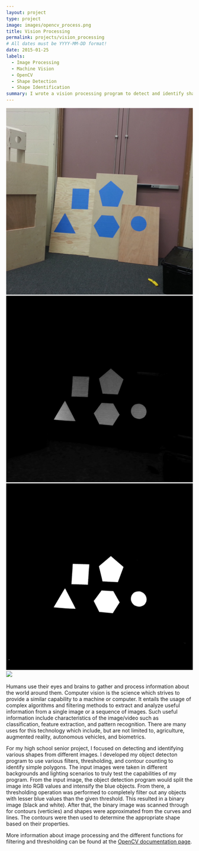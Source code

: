 ```yaml
---
layout: project
type: project
image: images/opencv_process.png
title: Vision Processing
permalink: projects/vision_processing
# All dates must be YYYY-MM-DD format!
date: 2015-01-25
labels:
  - Image Processing
  - Machine Vision
  - OpenCV
  - Shape Detection
  - Shape Identification
summary: I wrote a vision processing program to detect and identify shapes for my high school senior project.
---
```


<div class="ui small rounded images">
  <img class="ui image" src="../images/opencv_raw.png">
  <img class="ui image" src="../images/opencv_blue.png">
  <img class="ui image" src="../images/opencv_thresh.png">
  <img class="ui image" src="../images/opencv_process.png">
</div>

Humans use their eyes and brains to gather and process information about the world around them. Computer vision is the science which strives to provide a similar capability to a machine or computer. It entails the usage of complex algorithms and filtering methods to extract and analyze useful information from a single image or a sequence of images. Such useful information include characteristics of the image/video such as classification, feature extraction, and pattern recognition. There are many uses for this technology which include, but are not limited to, agriculture, augmented reality, autonomous vehicles, and biometrics.

For my high school senior project, I focused on detecting and identifying various shapes from different images. I developed my object detecton program to use various filters, thresholding, and contour counting to identify simple polygons. The input images were taken in different backgrounds and lighting scenarios to truly test the capabilities of my program. From the input image, the object detection program would split the image into RGB values and intensify the blue objects. From there, a thresholding operation was performed to completely filter out any objects with lesser blue values than the given threshold. This resulted in a binary image (black and white). After that, the binary image was scanned through for contours (verticies) and shapes were approximated from the curves and lines. The contours were then used to determine the appropriate shape based on their properties.

More information about image processing and the different functions for filtering and thresholding can be found at the [OpenCV documentation page](https://docs.opencv.org/2.4/modules/refman.html).
